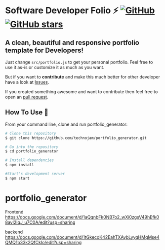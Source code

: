 # Software Developer Folio ⚡️ [![GitHub](https://img.shields.io/github/license/technojam/portfolio_generator?color=blue)](https://github.com/technojam/portfolio_generator/blob/master/LICENSE) [![GitHub stars](https://img.shields.io/github/stars/technojam/portfolio_generator)](https://github.com/technojam/portfolio_generator/stargazers) 

## A clean, beautiful and responsive portfolio template for Developers!



Just change `src/portfolio.js` to get your personal portfolio. Feel free to use it as-is or customize it as much as you want.

But if you want to **contribute** and make this much better for other developer have a look at [Issues](https://github.com/technojam/portfolio_generator/issues).


If you created something awesome and want to contribute then feel free to open an [pull request](https://github.com/technojam/portfolio_generator/pulls).



## How To Use 🔧

From your command line, clone and run portfolio_generator:

```bash
# Clone this repository
$ git clone https://github.com/technojam/portfolio_generator.git

# Go into the repository
$ cd portfolio_generator

# Install dependencies
$ npm install

#Start's development server
$ npm start
```



# portfolio_generator

Frontend
https://docs.google.com/document/d/1aQqnbFk0NB7o2_wXi0zgsV49hEfk08avl2IqJ_u7C0A/edit?usp=sharing

backend
https://docs.google.com/document/d/1tGkecoK42EahTXAybLyyqHMqMse4QMQ1b33k2QfCkIo/edit?usp=sharing
